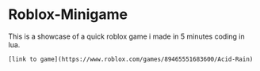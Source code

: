 # Roblox-Minigame
This is a showcase of a quick roblox game i made in 5 minutes coding in lua.

`[link to game](https://www.roblox.com/games/89465551683600/Acid-Rain)`

